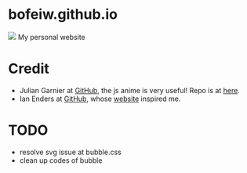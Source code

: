 # bofeiw.github.io
<a href="https://996.icu"><img src="https://img.shields.io/badge/support-996.icu-red.svg"></a>
My personal website

# Credit
- Julian Garnier at [GitHub](https://github.com/juliangarnier), the js anime is very useful! Repo is at [here](https://github.com/juliangarnier/juliangarnier.com).
- Ian Enders at [GitHub](https://github.com/ienders), whose [website](https://github.com/ienders/ianenders) inspired me.

# TODO
- resolve svg issue at bubble.css
- clean up codes of bubble

